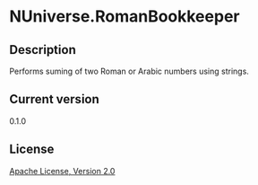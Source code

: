 NUniverse.RomanBookkeeper
========================

Description
-
Performs suming of two Roman or Arabic numbers using strings.

Current version
-
0.1.0


License
-
[Apache License, Version 2.0](http://www.apache.org/licenses/LICENSE-2.0.html)
